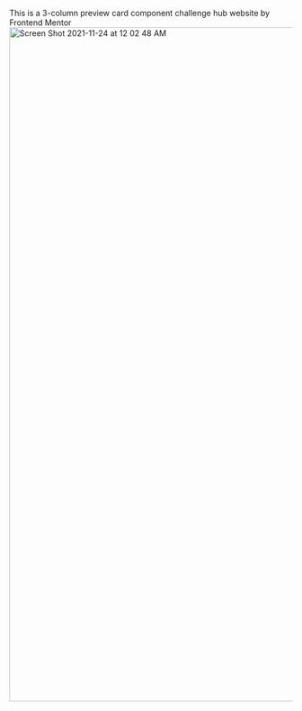This is a  3-column preview card component challenge hub website by Frontend Mentor
<img width="1197" alt="Screen Shot 2021-11-24 at 12 02 48 AM" src="https://user-images.githubusercontent.com/92641182/143083486-05e21ee8-26ed-44c3-8773-fcd43ded3799.png">
